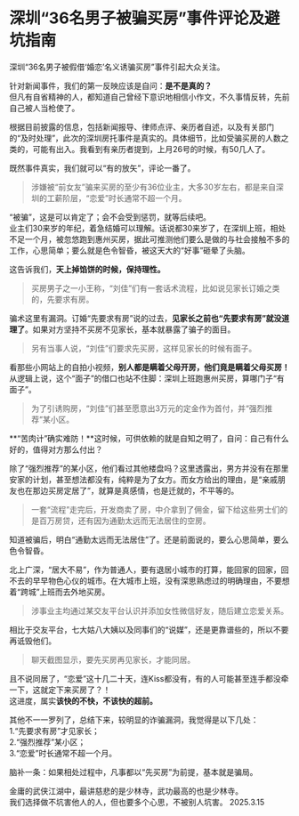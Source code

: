 # 深圳“36名男子被骗买房”事件评论及避坑指南

深圳“36名男子被假借‘婚恋’名义诱骗买房”事件引起大众关注。   
   
针对新闻事件，我们的第一反映应该是自问：**是不是真的？**   
但凡有自省精神的人，都知道自己曾经下意识地相信小作文，不久事情反转，先前自己被人当枪使了。   
   
根据目前披露的信息，包括新闻报导、律师点评、亲历者自述，以及有关部门的“及时处理”，此次的深圳房托事件是真实的。具体细节，比如受骗买房的人数之类的，可能有出入。我看到有亲历者提到，上月26号的时候，有50几人了。   
   
既然事件真实，我们就可以“有的放矢”，评论一番了。   
   
> 涉嫌被“前女友”骗来买房的至少有36位业主，大多30岁左右，都是来自深圳的工薪阶层，“恋爱”时长通常不超一个月。   
   
“被骗”，这是可以肯定了；会不会受到惩罚，就等后续吧。   
业主们30来岁的年纪，着急结婚可以理解。话说都30来岁了，在深圳上班，相处不足一个月，被忽悠跑到惠州买房，据此可推测他们要么是做的与社会接触不多的工作，心思简单；要么就是色令智昏，被这天大的“好事”砸晕了头脑。   
   
这告诉我们，**天上掉馅饼的时候，保持理性。**   
   
> 买房男子之一小王称，“刘佳”们有一套话术流程，比如说见家长订婚之类的，先要求有房。   
   
骗术这里有漏洞。订婚“先要求有房”说的过去，**见家长之前也“先要求有房”就没道理了**。如果对方坚持不买房不见家长，基本就暴露了骗子的面目。   
   
> 另有当事人说，“刘佳”们要求先买房，这样见家长的时候有面子。   
   
看那些小网站上的自拍小视频，**别人都是瞒着父母开房，他们竟是瞒着父母买房！**   
从逻辑上说，这个“面子”的借口也站不住脚：深圳上班跑惠州买房，算哪门子“有面子”。   
   
> 为了引诱购房，“刘佳”们甚至愿意出3万元的定金作为首付，并“强烈推荐”某小区。   
   
**“苦肉计”确实难防！**这时候，可供依赖的就是自知之明了，自问：自己有什么好的，值得对方那么付出？   
   
除了“强烈推荐”的某小区，他们看过其他楼盘吗？这里透露出，男方并没有在那里安家的计划，甚至想法都没有，纯粹是为了女方。而女方给出的理由，是“亲戚朋友也在那边买房定居了”，就算是真感情，也是迁就的，不平等的。   
   
> 一套“流程”走完后，开发商卖了房，中介拿到了佣金，留下给这些男士们的是百万房贷，还有因为通勤太远而无法居住的空房。   
   
知道被骗后，明白“通勤太远而无法居住”了。还是前面说的，要么心思简单，要么色令智昏。   
   
北上广深，“居大不易”，作为普通人，要有退居小城市的打算，能回家的回家，回不去的早早物色心仪的城市。在大城市上班，没有深思熟虑过的明确理由，不要想着“跨城”上班而去外地买房。   
   
> 涉事业主均通过某交友平台认识并添加女性微信好友，随后建立恋爱关系。   
   
相比于交友平台，七大姑八大姨以及同事们的“说媒”，还是更靠谱些的，所以不要再诋毁他们。   
   
> 聊天截图显示，要先买房再见家长，才能同居。   
   
且不说同居了，“恋爱”这十几二十天，连Kiss都没有，有的人可能甚至连手都没牵一下，这就定下来买房了？！   
这进度，属实**该快的不快，不该快的超前。**   
   
其他不一一罗列了，总结下来，较明显的诈骗漏洞，我觉得是以下几处：   
1.“先要求有房”才见家长；   
2.“强烈推荐”某小区；   
3.“恋爱”时长通常不超一个月。   

脑补一条：如果相处过程中，凡事都以“先买房”为前提，基本就是骗局。   
   
金庸的武侠江湖中，最讲慈悲的是少林寺，武功最高的也是少林寺。   
我们选择做不坑害他人的人，但也要多个心思，不被别人坑害。
2025.3.15